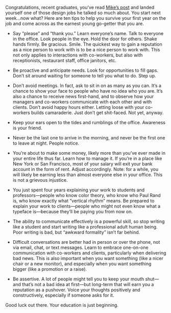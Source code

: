 

Congratulations, recent graduates, you’ve read [Mike’s
post](http://the-pastry-box-project.net/mike-monteiro/2013-may-20/) and landed yourself one of those design
jobs he talked so much about. You start next week…now what? Here are ten tips to help you survive your first
year on the job and come across as the earnest young go-getter that you are.

 *  Say “please” and “thank you.” Learn everyone’s name. Talk to everyone in the office. Look people
in the eye. Hold the door for others. Shake hands firmly. Be gracious. Smile. The quickest way to gain a
reputation as a nice person to work with is to be a nice person to work with. This not only applies to
interactions with co-workers, but also with receptionists, restaurant staff, office janitors, etc.

 *  Be proactive and anticipate needs. Look for opportunities to fill gaps. Don’t sit around waiting for
someone to tell you what to do. Step up.

 *  Don’t avoid meetings. In fact, ask to sit in on as many as you can. It’s a chance to show your face to
people who have no idea who you are. It’s also a chance to receive news first-hand, and to observe how your
managers and co-workers communicate with each other and with clients. Don’t avoid happy hours either.
Letting loose with your co-workers builds camaraderie. Just don’t get shit-faced. Not yet, anyway.

 *  Keep your ears open to the tides and rumblings of the office. Awareness is your friend.

 *  Never be the last one to arrive in the morning, and never be the first one to leave at night. People
notice.

 *  You’re about to make some money, likely more than you’ve ever made in your entire life thus far. Learn
how to manage it. If you’re in a place like New York or San Francisco, most of your salary will exit your
bank account in the form of rent. Adjust accordingly. Note: for a while, you will likely be earning less than
almost everyone else in your office. This is not a grievous injustice.

 *  You just spent four years explaining your work to students and professors—people who know color theory,
who know who Paul Rand is, who know exactly what “vertical rhythm” means. Be prepared to explain your work
to clients—people who might not even know what a typeface is—because they’ll be paying you from now
on.

 *  The ability to communicate effectively is a powerful skill, so stop writing like a student and start
writing like a professional adult human being. Poor writing is bad, but “awkward formality” isn’t far
behind.

 *  Difficult conversations are better had in person or over the phone, not via email, chat, or text messages.
Learn to embrace one-on-one communication with co-workers and clients, particularly when delivering bad news.
This is also important when you want something (like a nicer chair or a new monitor), and especially when you
want something bigger (like a promotion or a raise).

 *  Be assertive. A lot of people might tell you to keep your mouth shut—and that’s not a bad idea at
first—but long-term that will earn you a reputation as a pushover. Voice your thoughts positively and
constructively, especially if someone asks for it.

Good luck out there. Your education is just beginning.